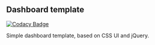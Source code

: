 ## Dashboard template

[![Codacy Badge](https://api.codacy.com/project/badge/Grade/21f56dec8da14f219c858f61e014dd2f)](https://www.codacy.com/app/accgit/dashboard?utm_source=github.com&utm_medium=referral&utm_content=css-ui/dashboard&utm_campaign=badger)


Simple dashboard template, based on CSS UI and jQuery.
